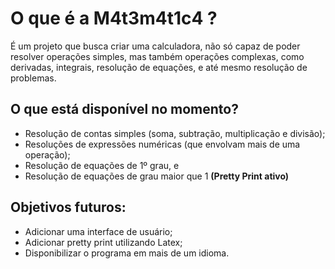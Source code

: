 # O que é a M4t3m4t1c4 ?

É um projeto que busca criar uma calculadora, não só capaz de poder resolver operações simples, mas também operações complexas, como derivadas, integrais, resolução de equações, e até mesmo resolução de problemas.

## O que está disponível no momento?

* Resolução de contas simples (soma, subtração, multiplicação e divisão);
* Resoluções de expressões numéricas (que envolvam mais de uma operação);
* Resolução de equações de 1º grau, e
* Resolução de equações de grau maior que 1 **(Pretty Print ativo)**

## Objetivos futuros:

* Adicionar uma interface de usuário;
* Adicionar pretty print utilizando Latex;
* Disponibilizar o programa em mais de um idioma.

